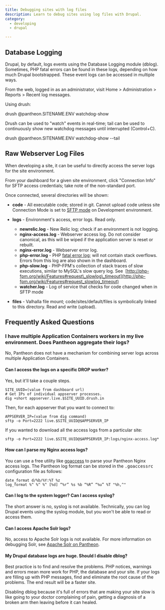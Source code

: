 ```yaml
---
title: Debugging sites with log files
description: Learn to debug sites using log files with Drupal.
category:
  - developing
  - drupal

---
```


## Database Logging

Drupal, by default, logs events using the Database Logging module (dblog). Sometimes, PHP fatal errors can be found in these logs, depending on how much Drupal bootstrapped. These event logs can be accessed in multiple ways.  


From the web, logged in as an administrator, visit Home > Administration > Reports > Recent log messages.  


Using drush:  


drush @pantheon.SITENAME.ENV watchdog-show

Drush can be used to "watch" events in real-time; tail can be used to continuously show new watchdog messages until interrupted (Control+C).  


drush @pantheon.SITENAME.ENV watchdog-show --tail

## Raw Webserver Log Files

When developing a site, it can be useful to directly access the server logs for the site environment.  


From your dashboard for a given site environment, click "Connection Info" for SFTP access credentials; take note of the non-standard port.  


Once connected, several directories will be shown:

- **code** - All executable code; stored in git. Cannot upload code unless site Connection Mode is set to [SFTP mode](/articles/sites/code/developing-directly-with-sftp-mode/) on Development environment.
- **logs** - Environment's access, error logs. Read only.
  - **newrelic.log** - New Relic log; check if an environment is not logging.
  - **nginx-access.log** - Webserver access log. Do not consider canonical, as this will be wiped if the application server is reset or rebuilt.
  - **nginx-error.log** - Webserver error log.
  - **php-error.log** - PHP [fatal error log](http://php.net/manual/en/book.errorfunc.php); will not contain stack overflows. Errors from this log are also shown in the dashboard.
  - **php-slow.log** - PHP-FPM's collection of stack traces of slow executions, similar to MySQL's slow query log. See  [http://php-fpm.org/wiki/Features#request\_slowlog\_timeout](http://php-fpm.org/wiki/Features#request_slowlog_timeout)
  - **watcher.log** - Log of service that checks for code changed when in SFTP mode

- **files** - Valhalla file mount; code/sites/default/files is symbolically linked to this directory. Read and write (upload).

## Frequently Asked Questions

### I have multiple Application Containers workers in my live environment. Does Pantheon aggregate their logs?

No, Pantheon does not have a mechanism for combining server logs across multiple Application Containers.

#### Can I access the logs on a specific DROP worker?

Yes, but it'll take a couple steps.

    SITE_UUID=(value from dashboard url)
    # Get IPs of individual appserver processes.
    dig +short appserver.live.$SITE_UUID.drush.in

Then, for each appserver that you want to connect to:

    APPSERVER_IP=(value from dig command)
    sftp -o Port=2222 live.$SITE_UUID@$APPSERVER_IP

If you wanted to download all the access logs from a particular site:

    sftp -o Port=2222 live.$SITE_UUID@$APPSERVER_IP:logs/nginx-access.log*

#### How can I parse my Nginx access logs?

You can use a free utility like [goaccess](http://goaccess.prosoftcorp.com/) to parse your Pantheon Nginx access logs. The Pantheon log format can be stored in the <tt>.goaccessrc</tt> configuration file as follows:

    date_format d/%b/%Y:%T %z
    log_format %^ %^ %^ [%d] “%r” %s %b “%R” “%u” %T "%h,^"

#### Can I log to the system logger? Can I access syslog?

The short answer is no, syslog is not available. Technically, you can log Drupal events using the syslog module, but you won't be able to read or access them.

#### Can I access Apache Solr logs?

No, access to Apache Solr logs is not available. For more information on debugging Solr, see [Apache Solr on Pantheon](/articles/sites/apache-solr-on-pantheon/).

#### My Drupal database logs are huge. Should I disable dblog?

Best practice is to find and resolve the problems. PHP notices, warnings and errors mean more work for PHP, the database and your site. If your logs are filling up with PHP messages, find and eliminate the root cause of the problems. The end result will be a faster site.  


Disabling dblog because it's full of errors that are making your site slow is like going to your doctor complaining of pain, getting a diagnosis of a broken arm then leaving before it can healed.
